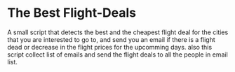 # The Best Flight-Deals 
A small script that detects the best and the cheapest flight deal for the cities that you are interested to go to, and send you an email if there is a flight dead or decrease in the flight prices for the upcomming days.
also this script collect list of emails and send the flight deals to all the people in email list.

